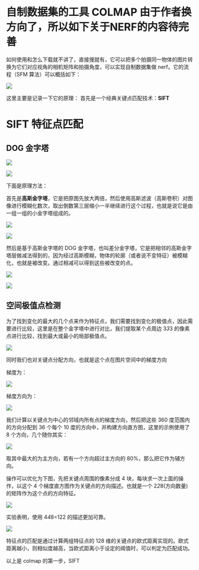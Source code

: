 # 自制数据集的工具 COLMAP <Badge type="danger">由于作者换方向了，所以如下关于NERF的内容待完善</Badge>

如何使用和怎么下载就不讲了，直接搜就有，它可以把多个拍摄同一物体的图片转换为它们对应视角的相机矩阵和拍摄角度，可以实现自制数据集做 nerf。它的流程（SFM 算法）可以概括如下：

![](https://cdn.xyxsw.site/boxcnXzgaIhmUQ7HQtEn52ksWIf.png)

这里主要是记录一下它的原理：
首先是一个经典关键点匹配技术：**SIFT**

# SIFT 特征点匹配

## DOG 金字塔

![](https://cdn.xyxsw.site/boxcneERqw4amGHf6f2SX7gcdny.png)

![](https://cdn.xyxsw.site/boxcnv4dRbGDg9eemcyQFREYs0b.png)

下面是原理方法：

首先是**高斯金字塔**，它是把原图先放大两倍，然后使用高斯滤波（高斯卷积）对图像进行模糊化数次，取出倒数第三层缩小一半继续进行这个过程，也就是说它是由一组一组的小金字塔组成的。

![](https://cdn.xyxsw.site/boxcnKJWrCUc5cPOuZg01HqNCsc.png)

![](https://cdn.xyxsw.site/boxcnd25i5LQ7WjGJEe2xgU3qce.jpg)

然后是基于高斯金字塔的 DOG 金字塔，也叫差分金字塔，它是把相邻的高斯金字塔层做减法得到的，因为经过高斯模糊，物体的轮廓（或者说不变特征）被模糊化，也就是被改变。通过相减可以得到这些被改变的点。

![](https://cdn.xyxsw.site/boxcncKZlnG7F4oEpcrQYqth8kh.jpg)

![](https://cdn.xyxsw.site/boxcnAEQSDhsLdDsNOQVxqcic5d.jpg)

## 空间极值点检测

为了找到变化的最大的几个点来作为特征点，我们需要找到变化的极值点，因此需要进行比较，这里是在整个金字塔中进行对比，我们提取某个点周边 3*3*3 的像素点进行比较，找到最大或最小的局部极值点。

![](https://cdn.xyxsw.site/boxcnl48ovxbqSeTljgF3rp16ue.png)

同时我们也对关键点分配方向，也就是这个点在图片空间中的梯度方向

梯度为：

![](https://cdn.xyxsw.site/boxcnbQx8TntyX8iETPixOnKjef.png)

梯度方向为：

![](https://cdn.xyxsw.site/boxcnfw5FrBxPaD4bNFT4GFyXmd.png)

我们计算以关键点为中心的邻域内所有点的梯度方向，然后把这些 360 度范围内的方向分配到 36 个每个 10 度的方向中，并构建方向直方图，这里的示例使用了 8 个方向，几个随你其实：

![](https://cdn.xyxsw.site/boxcnyuV5HCumJMhyW7Cb3HSxcg.jpg)

取其中最大的为主方向，若有一个方向超过主方向的 80%，那么把它作为辅方向。

操作可以优化为下图，先把关键点周围的像素分成 4 块，每块求一次上面的操作，以这个 4 个梯度直方图作为关键点的方向描述。也就是一个 2*2*8(方向数量)的矩阵作为这个点的方向特征。

![](https://cdn.xyxsw.site/boxcnEvWRhUKcWKAoYKWbN1kAuc.png)

实验表明，使用 4*4*8=122 的描述更加可靠。

![](https://cdn.xyxsw.site/boxcniVb6FvrZziID1B1JFmgVzx.jpg)

特征点的匹配是通过计算两组特征点的 128 维的关键点的欧式距离实现的。欧式距离越小，则相似度越高，当欧式距离小于设定的阈值时，可以判定为匹配成功。

以上是 colmap 的第一步，SIFT
